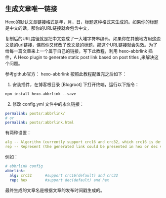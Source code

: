 ## 生成文章唯一链接

Hexo的默认文章链接格式是年，月，日，标题这种格式来生成的。如果你的标题是中文的话，那你的URL链接就会包含中文，

复制后的URL路径就是把中文变成了一大堆字符串编码，如果你在其他地方用这边文章的url链接，偶然你又修改了改文章的标题，那这个URL链接就会失效。为了给每一篇文章来上一个属于自己的链接，写下此教程，利用 hexo-abbrlink 插件，A Hexo plugin to generate static post link based on post titles ,来解决这个问题。 

参考github官方： hexo-abbrlink 按照此教程配置完之后如下：

1. 安装插件，在博客根目录 [Blogroot] 下打开终端，运行以下指令：

```powershell
npm install hexo-abbrlink --save
```

2. 修改 config.yml 文件中的永久链接：

```yaml
permalink: posts/:abbrlink/ 
# or
permalink: posts/:abbrlink.html
```

有两种设置：

```yaml
alg -- Algorithm (currently support crc16 and crc32, which crc16 is default)
rep -- Represent (the generated link could be presented in hex or dec value)
```

例如：

```yaml
# abbrlink config
abbrlink:
  alg: crc32      #support crc16(default) and crc32
  rep: hex        #support dec(default) and hex
```

最终生成的文章名是根据文章的发布时间戳生成的。
